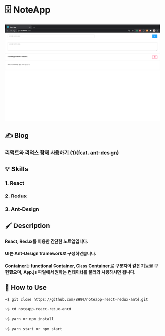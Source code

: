 # 🗄 NoteApp

![Application](https://github.com/BH94/noteapp-react-redux-antd/blob/master/readme-image/application.png?raw=true)

## ✍ Blog

### [리액트와 리덕스 함께 사용하기 (1)(feat. ant-design)](https://velog.io/@youthfulhps/%EB%A6%AC%EC%95%A1%ED%8A%B8%EC%99%80-%EB%A6%AC%EB%8D%95%EC%8A%A4-%ED%95%A8%EA%BB%98-%EC%82%AC%EC%9A%A9%ED%95%98%EA%B8%B0-feat.-ant-design)

## 💡 Skills

### 1. React

### 2. Redux

### 3. Ant-Design

## 🖌 Description

#### React, Redux를 이용한 간단한 노트앱입니다.

#### UI는 Ant-Design framework로 구성하였습니다.

#### Container는 functional Container, Class Container 로 구분지어 같은 기능을 구현했으며, App.js 파일에서 원하는 컨테이너를 불러와 사용하시면 됩니다.

## 🔧 How to Use

    ~$ git clone https://github.com/BH94/noteapp-react-redux-antd.git

    ~$ cd noteapp-react-redux-antd

    ~$ yarn or npm install

    ~$ yarn start or npm start
